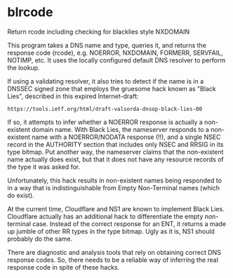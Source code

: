# blrcode
Return rcode including checking for blacklies style NXDOMAIN

This program takes a DNS name and type, queries it, and returns
the response code (rcode), e.g. NOERROR, NXDOMAIN, FORMERR,
SERVFAIL, NOTIMP, etc. It uses the locally configured default
DNS resolver to perform the lookup.

If using a validating resolver, it also tries to detect if the
name is in a DNSSEC signed zone that employs the gruesome hack
known as "Black Lies", described in this expired Internet-draft:

    https://tools.ietf.org/html/draft-valsorda-dnsop-black-lies-00

If so, it attempts to infer whether a NOERROR response is actually
a non-existent domain name. With Black Lies, the nameserver responds
to a non-existent name with a NOERROR/NODATA response (!!), and a
single NSEC record in the AUTHORITY section that includes only
NSEC and RRSIG in its type bitmap. Put another way, the nameserver
claims that the non-existent name actually does exist, but that it
does not have any resource records of the type it was asked for.

Unfortunately, this hack results in non-existent names being
responded to in a way that is indistinguishable from Empty
Non-Terminal names (which do exist).

At the current time, Cloudflare and NS1 are known to implement
Black Lies. Cloudflare actually has an additional hack to differentiate
the empty non-terminal case. Instead of the correct response for an
ENT, it returns a made up jumble of other RR types in the type bitmap.
Ugly as it is, NS1 should probably do the same.

There are diagnostic and analysis tools that rely on obtaining
correct DNS response codes. So, there needs to be a reliable way
of inferring the real response code in spite of these hacks.

